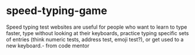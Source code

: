 # speed-typing-game
Speed typing test websites are useful for people who want to learn to type faster, type without looking at their keyboards, practice typing specific sets of entries (think numeric tests, address test, emoji test?), or get used to a new keyboard.- from code mentor

